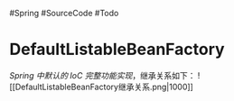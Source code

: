 #Spring #SourceCode #Todo 

# DefaultListableBeanFactory
*Spring 中默认的 IoC 完整功能实现*，继承关系如下：
![[DefaultListableBeanFactory继承关系.png|1000]]


